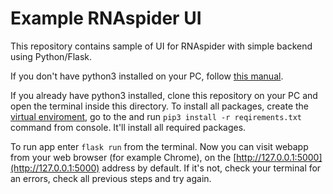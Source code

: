 # Example RNAspider UI

This repository contains sample of UI for RNAspider with simple backend using Python/Flask.

If you don't have python3 installed on your PC, follow [this manual](https://realpython.com/installing-python/).

If you already have python3 installed, clone this repository on your PC and open the terminal inside this directory.
To install all packages, create the [virtual enviroment](https://realpython.com/python-virtual-environments-a-primer/),
go to the  and run `pip3 install -r reqirements.txt` command from console. It'll install all required packages.

To run app enter `flask run` from the terminal. Now you can visit webapp from your web browser (for example Chrome), 
on the [http://127.0.0.1:5000](http://127.0.0.1:5000) address by default. If it's not, check your terminal for an errors,
check all previous steps and try again.